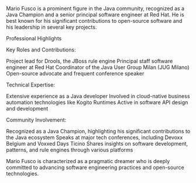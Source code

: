 Mario Fusco is a prominent figure in the Java community, recognized as a Java Champion and a senior principal software engineer at Red Hat. He is best known for his significant contributions to open-source software and his leadership in several key projects.

Professional Highlights

Key Roles and Contributions:

Project lead for Drools, the JBoss rule engine
Principal staff software engineer at Red Hat
Coordinator of the Java User Group Milan (JUG Milano)
Open-source advocate and frequent conference speaker

Technical Expertise:

Extensive experience as a Java developer
Involved in cloud-native business automation technologies like Kogito Runtimes
Active in software API design and development

Community Involvement:

Recognized as a Java Champion, highlighting his significant contributions to the Java ecosystem
Speaks at major tech conferences, including Devoxx Belgium and Voxxed Days Ticino
Shares insights on software development, patterns, and rule engines through various platforms

Mario Fusco is characterized as a pragmatic dreamer who is deeply committed to advancing software engineering practices and open-source technologies.